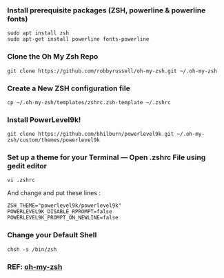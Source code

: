 ### Install prerequisite packages (ZSH, powerline & powerline fonts)
```
sudo apt install zsh
sudo apt-get install powerline fonts-powerline
```

### Clone the Oh My Zsh Repo
```
git clone https://github.com/robbyrussell/oh-my-zsh.git ~/.oh-my-zsh
```

### Create a New ZSH configuration file
```
cp ~/.oh-my-zsh/templates/zshrc.zsh-template ~/.zshrc
```

### Install PowerLevel9k!
```
git clone https://github.com/bhilburn/powerlevel9k.git ~/.oh-my-zsh/custom/themes/powerlevel9k
```

### Set up a theme for your Terminal — Open .zshrc File using gedit editor
```
vi .zshrc
```
And change and put these lines :
```
ZSH_THEME="powerlevel9k/powerlevel9k"
POWERLEVEL9K_DISABLE_RPROMPT=false
POWERLEVEL9K_PROMPT_ON_NEWLINE=false
```

### Change your Default Shell
```
chsh -s /bin/zsh
```

### REF: [oh-my-zsh](https://caffeinedev.medium.com/customize-your-terminal-oh-my-zsh-on-ubuntu-18-04-lts-a9b11b63f2)
